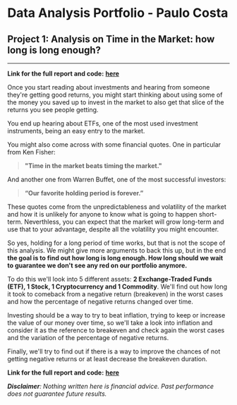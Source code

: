 # Data Analysis Portfolio - Paulo Costa

## Project 1: Analysis on Time in the Market: how long is long enough?

---

**Link for the full report and code:** <b><a href="https://github.com/pccostapt/time-in-the-market---how-long-is-long-enough/blob/main/Time_in_the_Market_how_long_is_long_enough_.ipynb" target="_blank">**here**</a></b>


Once you start reading about investments and hearing from someone they're getting good returns, you might start thinking about using some of the money you saved up to invest in the market to also get that slice of the returns you see people getting.

You end up hearing about ETFs, one of the most used investment instruments, being an easy entry to the market.

You might also come across with some financial quotes. One in particular from Ken Fisher:
>**"Time in the market beats timing the market."**

And another one from Warren Buffet, one of the most successful investors:
>**“Our favorite holding period is forever.”**

These quotes come from the unpredictableness and volatility of the market and how it is unlikely for anyone to know what is going to happen short-term. Neverthless, you can expect that the market will grow long-term and use that to your advantage, despite all the volatility you might encounter.

So yes, holding for a long period of time works, but that is not the scope of this analysis. We might give more arguments to back this up, but in the end **the goal is to find out how long is long enough. How long should we wait to guarantee we don't see any red on our portfolio anymore.**

To do this we'll look into 5 different assets: **2 Exchange-Traded Funds (ETF), 1 Stock, 1 Cryptocurrency and 1 Commodity**. We'll find out how long it took to comeback from a negative return (breakeven) in the worst cases and how the percentage of negative returns changed over time.

Investing should be a way to try to beat inflation, trying to keep or increase the value of our money over time, so we'll take a look into inflation and consider it as the reference to breakeven and check again the worst cases and the variation of the percentage of negative returns.

Finally, we'll try to find out if there is a way to improve the chances of not getting negative returns or at least decrease the breakeven duration.

**Link for the full report and code:** <b><a href="https://github.com/pccostapt/time-in-the-market---how-long-is-long-enough/blob/main/Time_in_the_Market_how_long_is_long_enough_.ipynb" target="_blank">**here**</a></b>

***Disclaimer**: Nothing written here is financial advice. Past performance does not guarantee future results.*
